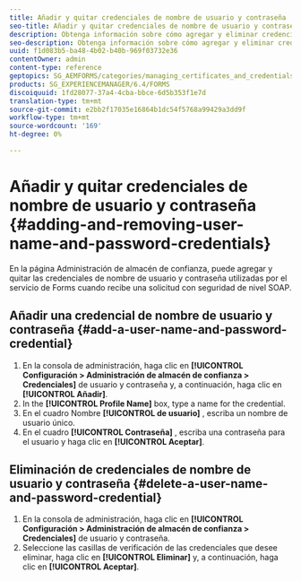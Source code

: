 ```yaml
---
title: Añadir y quitar credenciales de nombre de usuario y contraseña
seo-title: Añadir y quitar credenciales de nombre de usuario y contraseña
description: Obtenga información sobre cómo agregar y eliminar credenciales de nombre de usuario y contraseña.
seo-description: Obtenga información sobre cómo agregar y eliminar credenciales de nombre de usuario y contraseña.
uuid: f1d083b5-ba48-4b02-b40b-969f03732e36
contentOwner: admin
content-type: reference
geptopics: SG_AEMFORMS/categories/managing_certificates_and_credentials
products: SG_EXPERIENCEMANAGER/6.4/FORMS
discoiquuid: 1fd28077-37a4-4cba-bbce-6d5b353f1e7d
translation-type: tm+mt
source-git-commit: e2bb2f17035e16864b1dc54f5768a99429a3dd9f
workflow-type: tm+mt
source-wordcount: '169'
ht-degree: 0%

---
```



# Añadir y quitar credenciales de nombre de usuario y contraseña {#adding-and-removing-user-name-and-password-credentials}

En la página Administración de almacén de confianza, puede agregar y quitar las credenciales de nombre de usuario y contraseña utilizadas por el servicio de Forms cuando recibe una solicitud con seguridad de nivel SOAP.

## Añadir una credencial de nombre de usuario y contraseña {#add-a-user-name-and-password-credential}

1. En la consola de administración, haga clic en **[!UICONTROL Configuración > Administración de almacén de confianza > Credenciales]** de usuario y contraseña y, a continuación, haga clic en **[!UICONTROL Añadir]**.
1. In the **[!UICONTROL Profile Name]** box, type a name for the credential.
1. En el cuadro Nombre **[!UICONTROL de usuario]** , escriba un nombre de usuario único.
1. En el cuadro **[!UICONTROL Contraseña]** , escriba una contraseña para el usuario y haga clic en **[!UICONTROL Aceptar]**.

## Eliminación de credenciales de nombre de usuario y contraseña {#delete-a-user-name-and-password-credential}

1. En la consola de administración, haga clic en **[!UICONTROL Configuración > Administración de almacén de confianza > Credenciales]** de usuario y contraseña.
1. Seleccione las casillas de verificación de las credenciales que desee eliminar, haga clic en **[!UICONTROL Eliminar]** y, a continuación, haga clic en **[!UICONTROL Aceptar]**.

